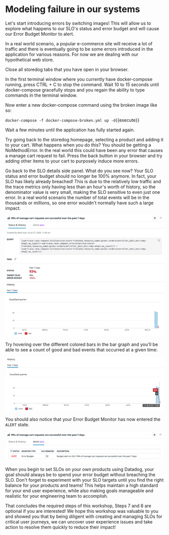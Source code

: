 # Modeling failure in our systems

Let's start introducing errors by switching images! This will allow us to explore what happens to our SLO's status and error budget and will cause our Error Budget Monitor to alert. 
 
In a real world scenario, a popular e-commerce site will receive a lot of traffic and there is eventually going to be some errors introduced in the application for various reasons. For now we are dealing with our hypothetical web store. 

Close all storedog tabs that you have open in your browser.
 
In the first terminal window where you currently have docker-compose running, press CTRL + C to stop the command. Wait 10 to 15 seconds until docker-compose gracefully stops and you regain the ability to type commands in the terminal window.

Now enter a new docker-compose command using the broken image like so:

`docker-compose -f docker-compose-broken.yml up -d`{{execute}}

Wait a few minutes until the application has fully started again.
 
Try going back to the storedog homepage, selecting a product and adding it to your cart. What happens when you do this? You should be getting a NoMethodError. In the real world this could have been any error that causes a manage cart request to fail. Press the back button in your browser and try adding other items to your cart to purposely induce more errors.
 
Go back to the SLO details side panel. What do you see now? Your SLO status and error budget should no longer be 100% anymore. In fact, your SLO has likely already breached! This is due to the relatively low traffic and the trace metrics only having less than an hour's worth of history, so the denominator value is very small, making the SLO sensitive to even just one error. In a real world scenario the number of total events will be in the thousands or millions, so one error wouldn't normally have such a large impact.

![SLO Detail Errors](assets/details-error.png)
 
Try hovering over the different colored bars in the bar graph and you'll be able to see a count of good and bad events that occurred at a given time: 

![Bar Graph Errors](assets/graph-errors.png)

You should also notice that your Error Budget Monitor has now entered the `ALERT` state.

![Alert State](assets/alert-state.png)

When you begin to set SLOs on your own products using Datadog, your goal should always be to spend your error budget without breaching the SLO. Don't forget to experiment with your SLO targets until you find the right balance for your products and teams! This helps maintain a high standard for your end user experience, while also making goals manageable and realistic for your engineering team to accomplish.

That concludes the required steps of this workshop, Steps 7 and 8 are optional if you are interested! We hope this workshop was valuable to you and showed you that by being diligent with creating and managing SLOs for critical user journeys, we can uncover user experience issues and take action to resolve them quickly to reduce their impact!
